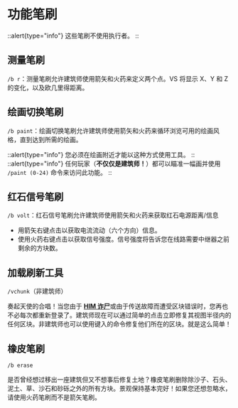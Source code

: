 # 功能笔刷
::alert{type="info"}
这些笔刷不使用执行者。
::

## 测量笔刷

`/b r`：测量笔刷允许建筑师使用箭矢和火药来定义两个点。VS 将显示 X、Y 和 Z 的变化，以及欧几里得距离。

## 绘画切换笔刷

`/b paint`：绘画切换笔刷允许建筑师使用箭矢和火药来循环浏览可用的绘画风格，直到达到所需的绘画。

::alert{type="info"}
您必须在绘画附近才能以这种方式使用工具。
::
::alert{type="info"}
任何玩家（**不仅仅是建筑师！**）都可以瞄准一幅画并使用 `/paint (0-24)` 命令来访问此功能。
::

## 红石信号笔刷

`/b volt`：红石信号笔刷允许建筑师使用箭矢和火药来获取红石电源距离/信息

* 用箭矢右键点击以获取电流流动（六个方向）信息。
* 使用火药右键点击以获取信号强度。信号强度将告诉您在线路需要中继器之前剩余的方块数。

## 加载刷新工具

`/vchunk`（非建筑师）

奏起天使的合唱！当您由于 [**HIM 诈尸**](https://zh.minecraft.wiki/w/Herobrine?variant=zh-cn)或由于传送故障而遭受区块错误时，您再也不必每次都重新登录了。建筑师现在可以通过简单的点击立即修复其视图半径内的任何区块。非建筑师也可以使用键入的命令修复他们所在的区块。就是这么简单！

## 橡皮笔刷

`/b erase`

是否曾经想过移出一座建筑但又不想事后修复土地？橡皮笔刷删除除沙子、石头、泥土、草、沙石和砂砾之外的所有方块。景观保持基本完好！如果您还想忽略水，请使用火药笔刷而不是箭矢笔刷。